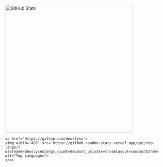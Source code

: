 <div height='300px'>
    <a href='https://github.com/dewslyse'>
    <img width='420' src='https://github-readme-stats.vercel.app/api?username=dewslyse&show_icons=true&count_private=true&theme=dark' alt="GitHub Stats">
    </a>

    <a href='https://github.com/dewslyse'>
    <img width='420' src='https://github-readme-stats.vercel.app/api/top-langs/?username=dewslyse&langs_count=8&count_private=true&layout=compact&theme=dark' alt="Top Languages">
    </a>
</div>
